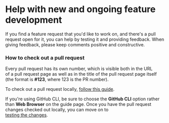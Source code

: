 # Help with new and ongoing feature development

If you find a feature request that you'd like to work on, and there's a pull request open for it, you can help by testing it and providing feedback. When giving feedback, please keep comments positive and constructive.

### How to check out a pull request

Every pull request has its own number, which  is visible both in the URL\
of a pull request page as well as in the title of the pull request page itself\
(the format is **#123**, where 123 is the PR number).&#x20;

To check out a pull request locally, [follow this guide](https://docs.github.com/en/pull-requests/collaborating-with-pull-requests/reviewing-changes-in-pull-requests/checking-out-pull-requests-locally).&#x20;

If you're using GitHub CLI, be sure to choose the **GitHub CLI** option rather than **Web Browser** on the guide page. Once you have the pull request changes checked out locally, you can move on to\
[testing the changes](contribute-code.md#unit-tests).
